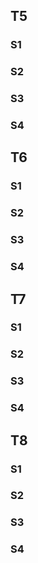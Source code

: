## T5
### S1
### S2
### S3
### S4
## T6
### S1
### S2
### S3
### S4
## T7
### S1
### S2
### S3
### S4
## T8
### S1
### S2
### S3
### S4